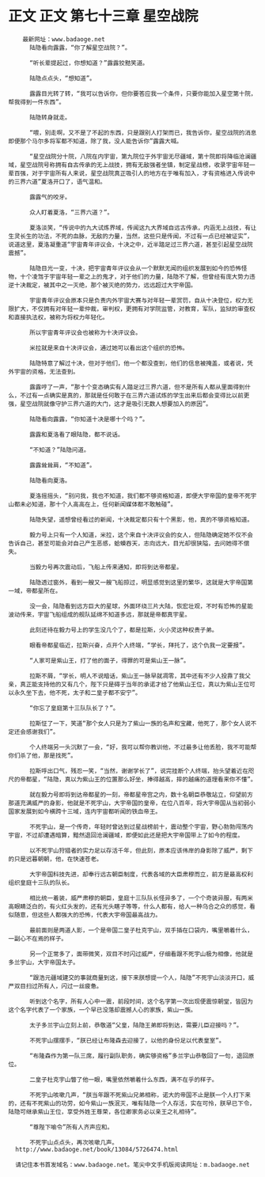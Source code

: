 # 正文 正文 第七十三章 星空战院
        最新网址：www.badaoge.net
          陆隐看向露露，“你了解星空战院？”。
      
          “听长辈提起过，你想知道？”露露狡黠笑道。
      
          陆隐点点头，“想知道”。
      
          露露目光转了转，“我可以告诉你，但你要答应我一个条件，只要你能加入星空第十院，帮我得到一件东西”。
      
          陆隐转身就走。
      
          “喂，别走啊，又不是了不起的东西，只是跟别人打架而已，我告诉你，星空战院的消息即便那个马尔多将军都不知道，除了我，没人能告诉你”露露大喊。
      
          “星空战院分十院，八院在内宇宙，第九院位于外宇宙无尽疆域，第十院即将降临沧澜疆域，星空战院号称拥有自古传承的无上战技，拥有无敌强者坐镇，制定星战榜，收录宇宙年轻一辈百强，对于宇宙所有人来说，星空战院真正吸引人的地方在于唯有加入，才有资格进入传说中的三界六道”夏洛开口了，语气温和。
      
          露露气的咬牙。
      
          众人盯着夏洛，“三界六道？”。
      
          夏洛淡笑，“传说中的九大试炼界域，传闻这九大界域自远古传承，内涵无上战技，有让生灵长生的功法，不死的血脉，无敌的力量，当然，这些只是传闻，不过有一点已经被证实”，说道这里，夏洛凝重道“宇宙青年评议会，十决之中，近半踏足过三界六道，甚至引起星空战院震撼”。
      
          陆隐目光一变，十决，把宇宙青年评议会从一个默默无闻的组织发展到如今的恐怖怪物，十个凌驾于宇宙年轻一辈之上的鬼才，对于他们的力量，陆隐不了解，但曾经有庞大势力违逆十决裁定，被其中之一灭绝，那个被灭绝的势力，远远超过大宇帝国。
      
          宇宙青年评议会原本只是负责内外宇宙大赛与对年轻一辈赏罚，自从十决登位，权力无限扩大，不仅拥有对年轻一辈仲裁，审判权，更拥有对学院监管，对教育，军队，监狱的审查权和直接执法权，被称为将权力年轻化。
      
          所以宇宙青年评议会也被称为十决评议会。
      
          米拉就是来自十决评议会，通过她可以看出这个组织的恐怖。
      
          陆隐特意了解过十决，但对于他们，他一个都没查到，他们的信息被掩盖，或者说，凭外宇宙的资格，无法查到。
      
          露露哼了一声，“那十个变态确实有人踏足过三界六道，但不是所有人都从里面得到什么，不过有一点确实是真的，那就是任何敢于在三界六道试炼的学生出来后都会变得比以前更强，星空战院就像守护三界六道的大门，这才是吸引无数人想要加入的原因”。
      
          陆隐看向露露，“你知道十决是哪十个吗？”。
      
          露露和夏洛看了眼陆隐，都不说话。
      
          “不知道？”陆隐问道。
      
          露露耸耸肩，“不知道”。
      
          陆隐看向夏洛。
      
          夏洛摇摇头，“别问我，我也不知道，我们都不够资格知道，即便大宇帝国的皇帝不死宇山都未必知道，那十个人高高在上，任何新闻媒体都不敢触碰”。
      
          陆隐失望，遥想曾经看过的新闻，十决裁定都只有十个黑影，他，真的不够资格知道。
      
          毅力号上只有一个人知道，米拉，这个来自十决评议会的女人，但陆隐确定她不仅不会告诉自己，甚至可能会对自己产生恶感，蛤蟆吞天，志向远大，目光却很狭隘，去问她得不偿失。
      
          当毅力号再次震动后，飞船上传来通知，即将到达帝都星。
      
          陆隐透过窗外，看到一艘又一艘飞船掠过，明显感觉到这里的繁华，这就是大宇帝国第一域，帝都星所在。
      
          没一会，陆隐看到远方巨大的星球，外面环绕三片大陆，恢宏壮观，不时有恐怖的星能波动传来，宇宙飞船组成的舰队延绵不知道多远，那就是帝都真宇星。
      
          此刻还待在毅力号上的学生没几个了，都是拉斯，火小灵这种权贵子弟。
      
          眼看帝都星临近，拉斯兴奋，点开个人终端，“学长，拜托了，这个仇我一定要报”。
      
          “人家可是紫山王，打了他的面子，得罪的可是紫山王一脉”。
      
          拉斯不屑，“学长，明人不说暗话，紫山王一脉早就凋零，其中还有不少人投靠了我父亲，真正能支持他的又有几个，陛下只是碍于当年的承诺才给了他紫山王位，真以为紫山王位可以永久坐下去，他不死，太子和二皇子都不安宁”。
      
          “你忘了皇庭第十三队队长了？”。
      
          拉斯怔了一下，笑道“那个女人只是为了紫山一族的名声和宝藏，他死了，那个女人说不定还会感谢我们”。
      
          个人终端另一头沉默了一会，“好，我可以帮你教训他，不过最多让他丢脸，我不可能帮你们杀了他，那是找死”。
      
          拉斯呼出口气，残忍一笑，“当然，谢谢学长了”，说完挂断个人终端，抬头望着近在咫尺的帝都星，“陆隐，真以为紫山王的位置那么好坐，捧得越高，摔的越痛的道理看来你不懂”。
      
          就在毅力号即将到达帝都星的一刻，帝都星帝宫之内，数十名朝臣恭敬站立，仰望前方那道充满威严的身影，他就是不死宇山，大宇帝国的皇帝，在位八百年，将大宇帝国从当初弱小国家发展到如今横跨十三域，连内宇宙都听闻的铁血帝王。
      
          不死宇山，是一个传奇，年轻时曾达到过星战榜前十，震动整个宇宙，野心勃勃闯荡内宇宙，不过却遭遇暗算，黯然退回沧澜疆域，即便如此还是把大宇帝国带上了如今的程度。
      
          以不死宇山狩猎者的实力足以存活千年，但此刻，原本应该伟岸的身影除了威严，剩下的只是迟暮朝朝，他，在快速苍老。
      
          大宇帝国科技先进，却奉行远古朝臣制度，代表各域的大臣肃穆而立，前方是最高权利组织皇庭十三队的队长。
      
          相比统一着装，威严肃穆的朝臣，皇庭十三队队长怪异多了，一个个奇装异服，有两米高眼睛泛白的，有火红头发的，还有光头瞎子等等，什么人都有，给人一种乌合之众的感觉，看似随意，但这些人都强大的恐怖，代表大宇帝国最高战力。
      
          最前面则是两道人影，一个是帝国二皇子杜克宇山，双手插在口袋内，嘴里嚼着什么，一副心不在焉的样子。
      
          另一个正常多了，面带微笑，双目不时闪过威严，仔细看跟不死宇山极为相像，他就是多兰宇山，大宇帝国太子。
      
          “跟浩元疆域建交的事就商量到这，接下来朕想提一个人，陆隐”不死宇山淡淡开口，威严双目扫过所有人，闪过一丝疲惫。
      
          听到这个名字，所有人心中一震，前段时间，这个名字第一次出现便震惊朝堂，皆因为这个名字代表了一个家族，一个早已没落却震撼人心的家族，紫山一族。
      
          太子多兰宇山立刻上前，恭敬道“父皇，陆隐王弟即将到达，需要儿臣迎接吗？”。
      
          不死宇山摆摆手，“朕已经让布隆森去迎接了，以他的身份足以代表皇室”。
      
          “布隆森作为第一队三席，履行副队职务，确实够资格”多兰宇山恭敬回了一句，退回原位。
      
          二皇子杜克宇山瞥了他一眼，嘴里依然嚼着什么东西，满不在乎的样子。
      
          不死宇山咳嗽几声，“朕当年跟不死紫山兄弟相称，诺大的帝国不止是朕一个人打下来的，还有不死紫山的功劳，如今紫山一族泯灭，唯有陆隐一个人存活，实在可怜，朕早已下令，陆隐可继承紫山王位，享受外姓王尊荣，各位卿家务必以亲王之礼相待”。
      
          “尊陛下喻令”所有人齐声应和。
      
          不死宇山点点头，再次咳嗽几声。
      http://www.badaoge.net/book/13084/5726474.html
      
      请记住本书首发域名：www.badaoge.net。笔尖中文手机版阅读网址：m.badaoge.net